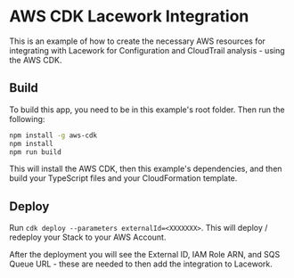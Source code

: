 # AWS CDK Lacework Integration

This is an example of how to create the necessary AWS resources for integrating with Lacework for Configuration and CloudTrail analysis - using the AWS CDK.

## Build

To build this app, you need to be in this example's root folder. Then run the following:

```bash
npm install -g aws-cdk
npm install
npm run build
```

This will install the AWS CDK, then this example's dependencies, and then build your TypeScript files and your CloudFormation template.

## Deploy

Run `cdk deploy --parameters externalId=<XXXXXXX>`. This will deploy / redeploy your Stack to your AWS Account.

After the deployment you will see the External ID, IAM Role ARN, and SQS Queue URL - these are needed to then add the integration to Lacework.
